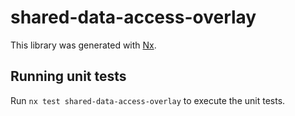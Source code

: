 # shared-data-access-overlay

This library was generated with [Nx](https://nx.dev).

## Running unit tests

Run `nx test shared-data-access-overlay` to execute the unit tests.

